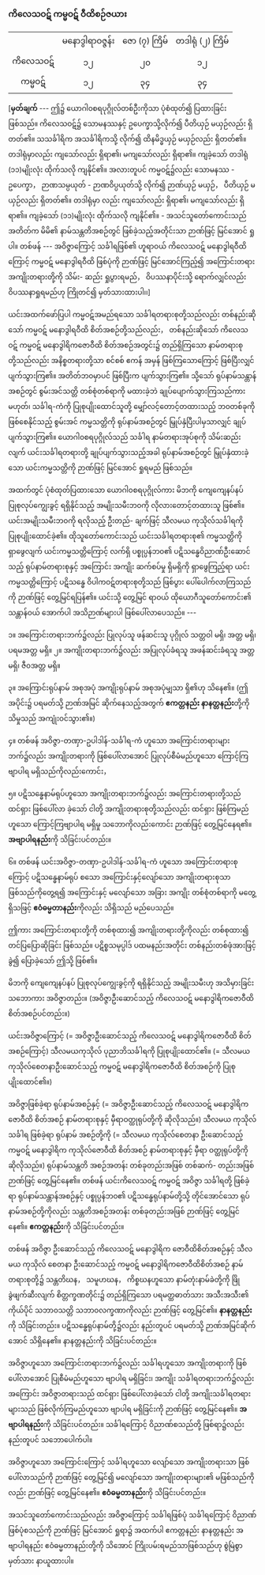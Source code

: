### ကိလေသဝဋ် ကမ္မဝဋ် ဝီထိစဉ်ဇယား

| | | | |
|:-:|:-:|:-:|:-:|
| | မနောဒွါရာဝဇ္ဇန်း |ဇော (၇) ကြိမ် |တဒါရုံ (၂) ကြိမ်|
|ကိလေသဝဋ် |၁၂| ၂၀| ၁၂|
|ကမ္မဝဋ်| ၁၂ |၃၄| ၃၄|

[**မှတ်ချက်** --- ဤ၌ ယောဂါ၀စရပုဂ္ဂိုလ်တစ်ဦးကိုသာ ပုံစံထုတ်၍ ပြထားခြင်း ဖြစ်သည်။ ကိလေသဝဋ်၌
သောမနဿနှင့် ဥပေက္ခာသို့လိုက်၍ ပီတိယှဉ် မယှဉ်လည်း ရှိတတ်၏။ သသင်္ခါရိက အသင်္ခါရိကသို့ လိုက်၍
ထိနမိဒ္ဓယှဉ် မယှဉ်လည်း ရှိတတ်၏။ တဒါရုံမှာလည်း ကျသော်လည်း ရှိရာ၏၊ မကျသော်လည်း ရှိရာ၏။
ကျခဲ့သော် တဒါရုံ (၁၁)မျိုးလုံး ထိုက်သလို ကျနိုင်၏။ အလားတူပင် ကမ္မဝဋ်၌လည်း သောမနဿ - ဥပေက္ခာ，
ဉာဏသမ္ပယုတ် - ဉာဏဝိပ္ပယုတ်သို့ လိုက်၍ ဉာဏ်ယှဉ် မယှဉ်， ပီတိယှဉ် မယှဉ်လည်း ရှိတတ်၏။ တဒါရုံမှာ
လည်း ကျသော်လည်း ရှိရာ၏၊ မကျသော်လည်း ရှိရာ၏။ ကျခဲ့သော် (၁၁)မျိုးလုံး ထိုက်သလို ကျနိုင်၏။ -
အသင်သူတော်ကောင်းသည် အတိတ်က မိမိ၏ နာမ်သန္တတိအစဉ်တွင် ဖြစ်ခဲ့သည့်အတိုင်းသာ ဉာဏ်ဖြင့်
မြင်အောင် ရှုပါ။ တစ်ဖန် --- အဝိဇ္ဇာကြောင့် သင်္ခါရဖြစ်၏ ဟူရာဝယ် ကိလေသဝဋ် မနောဒွါရဝီထိကြောင့်
ကမ္မဝဋ် မနောဒွါရဝီထိ ဖြစ်ပုံကို ဉာဏ်ဖြင့် မြင်အောင်ကြည့်၍ အကြောင်းတရား အကျိုးတရားတို့ကို သိမ်း-
ဆည်း ရှုပွားရမည်， ဝိပဿနာပိုင်းသို့ ရောက်လျှင်လည်း ဝိပဿနာရှုရမည်ဟု ကြိုတင်၍ မှတ်သားထားပါ၊၊]

ယင်းအထက်ဖော်ပြပါ ကမ္မဝဋ်အမည်ရသော သင်္ခါရတရားစုတို့သည်လည်း တစ်နည်းဆိုသော် ကမ္မဝဋ်
မနောဒွါရဝီထိ စိတ်အစဉ်တို့သည်လည်း， တစ်နည်းဆိုသော် ကိလေသဝဋ် ကမ္မဝဋ် မနောဒွါရိကဇောဝီထိ
စိတ်အစဉ်အတွင်း၌ တည်ရှိကြသော နာမ်တရားစုတို့သည်လည်း အနိစ္စတရားတို့သာ စင်စစ် ဧကန် အမှန်
ဖြစ်ကြသောကြောင့် ဖြစ်ပြီးလျှင် ပျက်သွားကြ၏။ အတိတ်ဘ၀မှာပင် ဖြစ်ပြီးက ပျက်သွားကြ၏။ သို့သော်
ရုပ်နာမ်သန္တာန်အစဉ်တွင် စွမ်းအင်သတ္တိ တစ်စုံတစ်ရာကို မထားခဲ့ဘဲ ချုပ်ပျောက်သွားကြသည်ကား မဟုတ်၊
သင်္ခါရ-ကံကို ပြုစုပျိုးထောင်သူတို့ မျှော်လင့်တောင့်တထားသည့် ဘ၀တစ်ခုကို ဖြစ်စေနိုင်သည့် စွမ်းအင်
ကမ္မသတ္တိကို ရုပ်နာမ်အစဉ်တွင် မြှုပ်နှံပြီးပါမှသာလျှင် ချုပ်ပျက်သွားကြ၏။ ယောဂါ၀စရပုဂ္ဂိုလ်သည် သင်္ခါရ
နာမ်တရားအုပ်စုကို သိမ်းဆည်းလျက် ယင်းသင်္ခါရတရားတို့ ချုပ်ပျက်သွားသည့်အခါ ရုပ်နာမ်အစဉ်တွင်
မြှုပ်နှံထားခဲ့သော ယင်းကမ္မသတ္တိကို ဉာဏ်ဖြင့် မြင်အောင် ရှုရမည် ဖြစ်သည်။

အထက်တွင် ပုံစံထုတ်ပြထားသော ယောဂါ၀စရပုဂ္ဂိုလ်ကား မိဘကို ကျေကျေနပ်နပ် ပြုစုလုပ်ကျွေးခွင့်
ရရှိနိုင်သည့် အမျိုးသမီးဘ၀ကို လိုလားတောင့်တထားသူ ဖြစ်၏။ ယင်းအမျိုးသမီးဘ၀ကို ရလိုသည့် ဦးတည်-
ချက်ဖြင့် သီလမယ ကုသိုလ်သင်္ခါရကို ပြုစုပျိုးထောင်ခဲ့၏။ ထိုသူတော်ကောင်းသည် ယင်းသင်္ခါရတရားစု၏
ကမ္မသတ္တိကို ရှာဖွေလျက် ယင်းကမ္မသတ္တိကြောင့် လက်ရှိ ပစ္စုပ္ပန်ဘ၀၏ ပဋိသန္ဓေဝိညာဏ်ဦးဆောင်သည့်
ရုပ်နာမ်တရားစုနှင့် အကြောင်း အကျိုး ဆက်စပ်မှု ရှိမရှိကို ရှာဖွေကြည့်ရာ ယင်းကမ္မသတ္တိကြောင့် ပဋိသန္ဓေ
ဝိပါကဝဋ်တရားစုတို့သည် ဖြစ်ပွား ပေါ်ပေါက်လာကြသည်ကို ဉာဏ်ဖြင့် တွေ့မြင်ရပြန်၏။ ယင်းသို့ တွေ့မြင်
ရာဝယ် ထိုယောဂီသူတော်ကောင်း၏ သန္တာန်ဝယ် အောက်ပါ အသိဉာဏ်များပါ ဖြစ်ပေါ်လာပေသည်။ ---

၁။ အကြောင်းတရားဘက်၌လည်း ပြုလုပ်သူ ဖန်ဆင်းသူ ပုဂ္ဂိုလ် သတ္တဝါ မရှိ၊ အတ္တ မရှိ၊ ပရမအတ္တ မရှိ။
၂။ အကျိုးတရားဘက်၌လည်း အပြုလုပ်ခံရသူ အဖန်ဆင်းခံရသူ အတ္တ မရှိ၊ ဇီ၀အတ္တ မရှိ။

၃။ အကြောင်းရုပ်နာမ် အစုအပုံ အကျိုးရုပ်နာမ် အစုအပုံမျှသာ ရှိ၏ဟု သိနေ၏။ (ဤအပိုင်း၌ ပရမတ်သို့
ဉာဏ်အမြင် ဆိုက်နေသည့်အတွက် **ဧကတ္တနည်း နာနတ္တနည်း**တို့ကို သိမှုသည် အကျုံးဝင်သွား၏။)

၄။ တစ်ဖန် အဝိဇ္ဇာ-တဏှာ-ဥပါဒါန်-သင်္ခါရ-ကံ ဟူသော အကြောင်းတရားများဘက်၌လည်း အကျိုးတရားကို
ဖြစ်ပေါ်လာအောင် ပြုလုပ်စီမံမည်ဟူသော ကြောင့်ကြဗျာပါရ မရှိသည်ကိုလည်းကောင်း，

၅။ ပဋိသန္ဓေနာမ်ရုပ်ဟူသော အကျိုးတရားဘက်၌လည်း အကြောင်းတရားတို့သည် ထင်ရှား ဖြစ်ပေါ်လာ
ခဲ့သော် ငါတို့ အကျိုးတရားစုတို့သည်လည်း ထင်ရှား ဖြစ်ကြမည်ဟူသော ကြောင့်ကြဗျာပါရ မရှိမှု
သဘောကိုလည်းကောင်း ဉာဏ်ဖြင့် တွေ့မြင်နေရ၏။ **အဗျာပါရနည်း**ကို သိခြင်းပင်တည်း။

၆။ တစ်ဖန် ယင်းအဝိဇ္ဇာ-တဏှာ-ဥပါဒါန်-သင်္ခါရ-ကံ ဟူသော အကြောင်းတရားစုကြောင့် ပဋိသန္ဓေနာမ်ရုပ်
စသော အကြောင်းနှင့်လျော်သော အကျိုးတရားစုသာ ဖြစ်သည်ကိုတွေ့ရ၍ အကြောင်းနှင့် မလျော်သော
အခြား အကျိုး တစ်စုံတစ်ရာကို မတွေ့ရှိသဖြင့် **ဧဝံဓမ္မတာနည်း**ကိုလည်း သိရှိသည် မည်ပေသည်။

ဤကား အကြောင်းတရားတို့ကို တစ်စုထား၍ အကျိုးတရားတို့ကိုလည်း တစ်စုထား၍ တင်ပြပြောဆိုခြင်း
ဖြစ်သည်။ ပဋိစ္စသမုပ္ပါဒ် ပထမနည်းအတိုင်း တစ်နည်းတစ်ဖုံအားဖြင့် ခွဲ၍ ပြောခဲ့သော် ဤသို့ ဖြစ်၏။

မိဘကို ကျေကျေနပ်နပ် ပြုစုလုပ်ကျွေးခွင့်ကို ရရှိနိုင်သည့် အမျိုးသမီးဟု အသိမှားခြင်း သဘောကား
အဝိဇ္ဇာတည်း။ (အဝိဇ္ဇာဦးဆောင်သည့် ကိလေသဝဋ် မနောဒွါရိကဇောဝီထိ စိတ်အစဉ်ပင်တည်း။)

ယင်းအဝိဇ္ဇာကြောင့် (= အဝိဇ္ဇာဦးဆောင်သည့် ကိလေသဝဋ် မနောဒွါရိကဇောဝီထိ စိတ်အစဉ်ကြောင့်)
သီလမယကုသိုလ် ပုညာဘိသင်္ခါရကို ပြုစုပျိုးထောင်၏။ (= သီလမယ ကုသိုလ်စေတနာဦးဆောင်သည့် ကမ္မဝဋ်
မနောဒွါရိကဇောဝီထိ စိတ်အစဉ်ကို ပြုစုပျိုးထောင်၏။)

အဝိဇ္ဇာဖြစ်ခဲ့ရာ ရုပ်နာမ်အစဉ်နှင့် (= အဝိဇ္ဇာဦးဆောင်သည့် ကိလေသဝဋ် မနောဒွါရိကဇောဝီထိ
စိတ်အစဉ် နာမ်တရားစုနှင့် မှီရာဝတ္ထုရုပ်တို့ကို ဆိုလိုသည်။) သီလမယ ကုသိုလ်သင်္ခါရ ဖြစ်ခဲ့ရာ ရုပ်နာမ်
အစဉ်တို့ကို (= သီလမယ ကုသိုလ်စေတနာ ဦးဆောင်သည့် ကမ္မဝဋ် မနောဒွါရိက ကုသိုလ်ဇောဝီထိ စိတ်အစဉ်
နာမ်တရားစုနှင့် မှီရာ ဝတ္ထုရုပ်တို့ကို ဆိုလိုသည်။) ရုပ်နာမ်သန္တတိ အစဉ်အတန်း တစ်ခုတည်းအဖြစ် တစ်ဆက်-
တည်းအဖြစ် ဉာဏ်ဖြင့် တွေ့မြင်နေ၏။ တစ်ဖန် ယင်းကိလေသဝဋ် ကမ္မဝဋ် အဝိဇ္ဇာ သင်္ခါရတို့ ဖြစ်ခဲ့ရာ
ရုပ်နာမ်သန္တာန်အစဉ်နှင့် ပစ္စုပ္ပန်ဘ၀၏ ပဋိသန္ဓေရုပ်နာမ်တို့သို့ တိုင်အောင်သော ရုပ်နာမ်အစဉ်တို့ကိုလည်း
သန္တတိအစဉ်အတန်း တစ်ခုတည်းအဖြစ် ဉာဏ်ဖြင့် တွေ့မြင်နေ၏။ **ဧကတ္တနည်း**ကို သိခြင်းပင်တည်း။

တစ်ဖန် အဝိဇ္ဇာ ဦးဆောင်သည့် ကိလေသဝဋ် မနောဒွါရိက ဇောဝီထိစိတ်အစဉ်နှင့် သီလမယ ကုသိုလ်
စေတနာ ဦးဆောင်သည့် ကမ္မဝဋ် မနောဒွါရိကဇောဝီထိစိတ်အစဉ် နာမ်တရားစုတို့၌ သန္တတိဃန， သမူဟဃန，
ကိစ္စဃနဟူသော နာမ်တုံးနာမ်ခဲတို့ကို ဖြိုခွဲဖျက်ဆီးလျက် စိတ္တက္ခဏတိုင်း၌ တည်ရှိကြသော ပရမတ္ထဓာတ်သား
အသီးအသီး၏ ကိုယ်ပိုင် သဘာ၀သတ္တိ သဘာ၀လက္ခဏာကိုလည်း ဉာဏ်ဖြင့် တွေ့မြင်၏။ **နာနတ္တနည်း**ကို
သိခြင်းတည်း။ ပဋိသန္ဓေရုပ်နာမ်တို့၌လည်း နည်းတူပင် ပရမတ်သို့ ဉာဏ်အမြင်ဆိုက်အောင် သိရှိနေ၏။
နာနတ္တနည်းကို သိခြင်းပင်တည်း။

အဝိဇ္ဇာဟူသော အကြောင်းတရားဘက်၌လည်း သင်္ခါရဟူသော အကျိုးတရားကို ဖြစ်ပေါ်လာအောင်
ပြုစီမံမည်ဟူသော ဗျာပါရ မရှိခြင်း၊ အကျိုး သင်္ခါရတရားဘက်၌လည်း အကြောင်း အဝိဇ္ဇာတရားသည်
ထင်ရှား ဖြစ်ပေါ်လာခဲ့သော် ငါတို့ အကျိုးသင်္ခါရတရားများသည် ဖြစ်လိုက်ကြမည်ဟူသော ဗျာပါရ မရှိခြင်းကို
ဉာဏ်ဖြင့် တွေ့မြင်နေ၏။ **အဗျာပါရနည်း**ကို သိခြင်းပင်တည်း။ သင်္ခါရကြောင့် ဝိညာဏ်စသည်တို့ ဖြစ်ရာ၌လည်း
နည်းတူပင် သဘောပေါက်ပါ။

အဝိဇ္ဇာဟူသော အကြောင်းကြောင့် သင်္ခါရဟူသော လျော်သော အကျိုးတရားသာ ဖြစ်ပေါ်လာသည်ကို
ဉာဏ်ဖြင့် တွေ့မြင်၍ မလျော်သော အကျိုးတရားများ၏ မဖြစ်သည်ကိုလည်း ဉာဏ်ဖြင့် တွေ့မြင်နေ၏။
**ဧဝံဓမ္မတာနည်း**ကို သိခြင်းပင်တည်း။

အသင်သူတော်ကောင်းသည်လည်း အဝိဇ္ဇာကြောင့် သင်္ခါရဖြစ်ပုံ သင်္ခါရကြောင့် ဝိညာဏ်ဖြစ်ပုံစသည်ကို
ဉာဏ်ဖြင့် မြင်အောင် ရှုရာ၌ အထက်ပါ ဧကတ္တနည်း နာနတ္တနည်း အဗျာပါရနည်း ဧဝံဓမ္မတာနည်းတို့ကို
သိအောင် ကြိုးပမ်းရမည်သာဖြစ်သည်ဟု စွဲမြဲစွာ မှတ်သား နာယူထားပါ။
